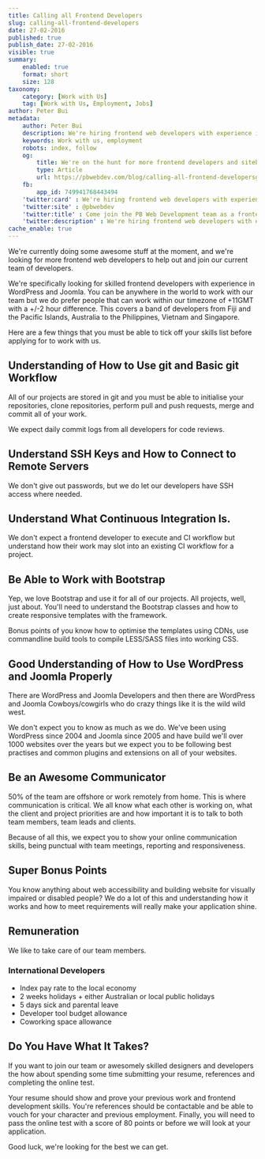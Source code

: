 ```yaml
---
title: Calling all Frontend Developers
slug: calling-all-frontend-developers
date: 27-02-2016
published: true
publish_date: 27-02-2016
visible: true
summary:
    enabled: true
    format: short
    size: 128
taxonomy:
    category: [Work with Us]
    tag: [Work with Us, Employment, Jobs]
author: Peter Bui
metadata:
    author: Peter Bui
    description: We're hiring frontend web developers with experience in WordPress and Joomla.
    keywords: Work with us, employment
    robots: index, follow
    og:
        title: We're on the hunt for more frontend developers and sitebuilders
        type: Article
        url: https://pbwebdev.com/blog/calling-all-frontend-developersg
    fb:
        app_id: 749941768443494
    'twitter:card' : We're hiring frontend web developers with experience in WordPress and Joomla.
    'twitter:site' : @pbwebdev
    'twitter:title' : Come join the PB Web Development team as a frontend developer
    'twitter:description' : We're hiring frontend web developers with experience in WordPress and Joomla.
cache_enable: true
---
```

We're currently doing some awesome stuff at the moment, and we're looking for more frontend web developers to help out and join our current team of developers.


We're specifically looking for skilled frontend developers with experience in WordPress and Joomla. You can be anywhere in the world to work with our team but we do prefer people that can work within our timezone of +11GMT with a +/-2 hour difference. This covers a band of developers from Fiji and the Pacific Islands, Australia to the Philippines, Vietnam and Singapore.  

Here are a few things that you must be able to tick off your skills list before applying for to work with us.

## Understanding of How to Use git and Basic git Workflow

All of our projects are stored in git and you must be able to initialise your repositories, clone repositories, perform pull and push requests, merge and commit all of your work.

We expect daily commit logs from all developers for code reviews.

## Understand SSH Keys and How to Connect to Remote Servers

We don't give out passwords, but we do let our developers have SSH access where needed.

## Understand What Continuous Integration Is.

We don't expect a frontend developer to execute and CI workflow but understand how their work may slot into an existing CI workflow for a project.

## Be Able to Work with Bootstrap

Yep, we love Bootstrap and use it for all of our projects. All projects, well, just about. You'll need to understand the Bootstrap classes and how to create responsive templates with the framework.

Bonus points of you know how to optimise the templates using CDNs, use commandline build tools to compile LESS/SASS files into working CSS.

## Good Understanding of How to Use WordPress and Joomla Properly

There are WordPress and Joomla Developers and then there are WordPress and Joomla Cowboys/cowgirls who do crazy things like it is the wild wild west.

We don't expect you to know as much as we do. We've been using WordPress since 2004 and Joomla since 2005 and have build we'll over 1000 websites over the years but we expect you to be following best practises and common plugins and extensions on all of your websites.

## Be an Awesome Communicator

50% of the team are offshore or work remotely from home. This is where communication is critical. We all know what each other is working on, what the client and project priorities are and how important it is to talk to both team members, team leads and clients.

Because of all this, we expect you to show your online communication skills, being punctual with team meetings, reporting and responsiveness.
  
## Super Bonus Points
  
  You know anything about web accessibility and building website for visually impaired or disabled people? We do a lot of this and understanding how it works and how to meet requirements will really make your application shine.
  
## Remuneration
   
   We like to take care of our team members. 
   
   ### International Developers
   
   * Index pay rate to the local economy
   * 2 weeks holidays + either Australian or local public holidays
   * 5 days sick and parental leave
   * Developer tool budget allowance
   * Coworking space allowance
  
## Do You Have What It Takes?

If you want to join our team or awesomely skilled designers and developers the how about spending some time submitting your resume, references and completing the online test.

Your resume should show and prove your previous work and frontend development skills. You're references should be contactable and be able to vouch for your character and previous employment. Finally, you will need to pass the online test with a score of 80 points or before we will look at your application.

Good luck, we're looking for the best we can get.